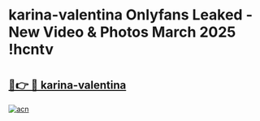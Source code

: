 # karina-valentina Onlyfans Leaked - New Video & Photos March 2025 !hcntv

# <h2><a href="https://lun4a3.iuczelnia.edu.pl?title=karina-valentina&ref=hcntv">🔗👉 🔴 karina-valentina</a></h2>

[![acn](https://github.com/user-attachments/assets/0f9c940e-d8b0-45ae-aac7-cd30a18b3e1c)](https://lun4a3.iuczelnia.edu.pl?title=karina-valentina&ref=hcntv)


